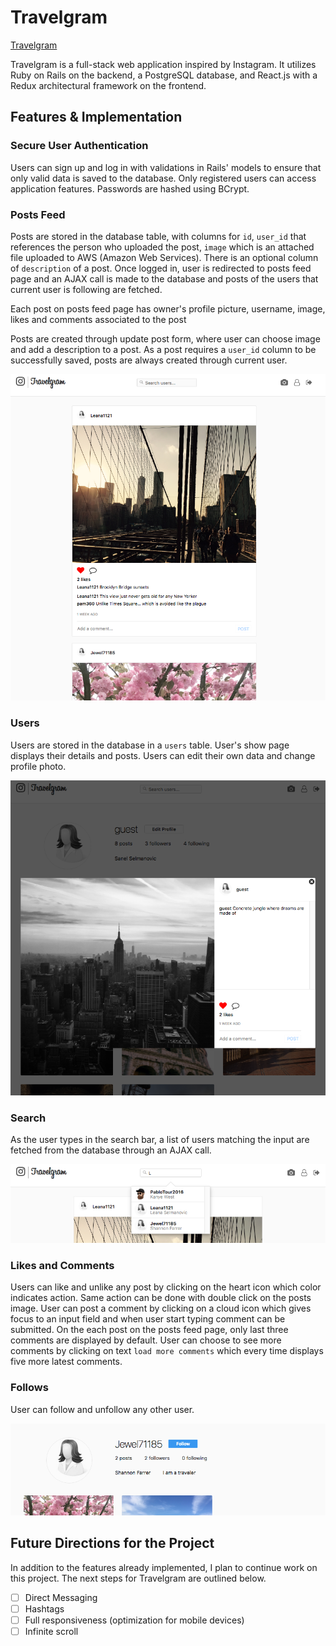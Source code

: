# Travelgram

[Travelgram][heroku]

[heroku]: https://insta-travelgram.herokuapp.com/#/

Travelgram is a full-stack web application inspired by Instagram. It utilizes Ruby on Rails on the backend, a PostgreSQL database, and React.js with a Redux architectural framework on the frontend.

## Features & Implementation

### Secure User Authentication

Users can sign up and log in with validations in Rails' models to ensure that only valid data is saved to the database. Only registered users can access application features. Passwords are hashed using BCrypt.

### Posts Feed
Posts are stored in the database table, with columns for `id`, `user_id` that references the person who uploaded the post, `image` which is an attached file uploaded to AWS (Amazon Web Services). There is an optional column of `description` of a post. Once logged in, user is redirected to posts feed page and an AJAX call is made to the database and posts of the users that current user is following are fetched.

Each post on posts feed page has owner's profile picture, username, image, likes and comments associated to the post

Posts are created through update post form, where user can choose image and add a description to a post.
As a post requires a `user_id` column to be successfully saved, posts are always created through current user.

![posts-feed](./app/assets/images/readme/posts-feed.png)
### Users
Users are stored in the database in a `users` table. User's show page displays their details and posts. Users can edit their own data and change profile photo.

![posts-feed](./app/assets/images/readme/user-profile.png)

### Search

As the user types in the search bar, a list of users matching the input are fetched from the database through an AJAX call.

![search](./app/assets/images/readme/search.png)

### Likes and Comments
Users can like and unlike any post by clicking on the heart icon which color indicates action. Same action can be done with double click on the posts image.
User can post a comment by clicking on a cloud icon which gives focus to an input field and when user start typing comment can be submitted.
On the each post on the posts feed page, only last three comments are displayed by default. User can choose to see more comments by clicking on text `load more comments` which every time displays five more latest comments.

### Follows

User can follow and unfollow any other user.

![follows](./app/assets/images/readme/follows.png)

## Future Directions for the Project

In addition to the features already implemented, I plan to continue work on this project.  The next steps for Travelgram are outlined below.
* [ ] Direct Messaging
* [ ] Hashtags
* [ ] Full responsiveness (optimization for mobile devices)
* [ ] Infinite scroll

